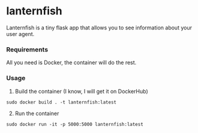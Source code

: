 # lanternfish
Lanternfish is a tiny flask app that allows you to see information about your user agent.  

### Requirements

All you need is Docker, the container will do the rest.

### Usage

1. Build the container (I know, I will get it on DockerHub)

`sudo docker build . -t lanternfish:latest`

2. Run the container

`sudo docker run -it -p 5000:5000 lanternfish:latest`

